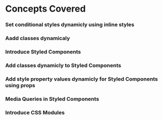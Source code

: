 # Concepts Covered

### Set conditional styles dynamicly using inline styles

### Aadd classes dynamicaly

### Introduce Styled Components

### Add classes dynamicly to Styled Components

### Add style property values dynamicly for Styled Components using props

### Media Queries in Styled Components

### Introduce CSS Modules